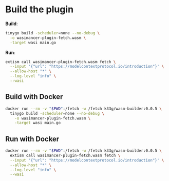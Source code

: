 # Build the plugin

**Build**:
```bash
tinygo build -scheduler=none --no-debug \
  -o wasimancer-plugin-fetch.wasm \
  -target wasi main.go
```

**Run**:
```bash
extism call wasimancer-plugin-fetch.wasm fetch \
  --input '{"url": "https://modelcontextprotocol.io/introduction"}' \
  --allow-host "*" \
  --log-level "info" \
  --wasi
```

## Build with Docker

```bash
docker run --rm -v "$PWD":/fetch -w /fetch k33g/wasm-builder:0.0.5 \
  tinygo build -scheduler=none --no-debug \
    -o wasimancer-plugin-fetch.wasm \
    -target wasi main.go
```

## Run with Docker

```bash
docker run --rm -v "$PWD":/fetch -w /fetch k33g/wasm-builder:0.0.5 \
  extism call wasimancer-plugin-fetch.wasm fetch \
  --input '{"url": "https://modelcontextprotocol.io/introduction"}' \
  --allow-host "*" \
  --log-level "info" \
  --wasi
```